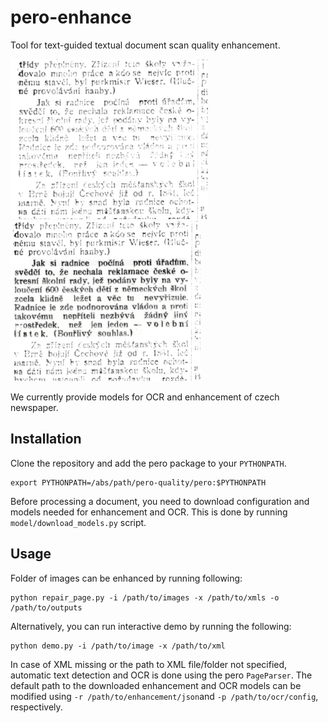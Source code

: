 # pero-enhance

Tool for text-guided textual document scan quality enhancement.

<img src="images/orig.png" height="256"> <img src="images/enhanced_correct.png" height="256">

We currently provide models for OCR and enhancement of czech newspaper.

## Installation
Clone the repository and add the pero package to your `PYTHONPATH`.
```
export PYTHONPATH=/abs/path/pero-quality/pero:$PYTHONPATH
```

Before processing a document, you need to download configuration and models needed for enhancement and OCR. This is done by running `model/download_models.py` script.

## Usage
Folder of images can be enhanced by running following:
```
python repair_page.py -i /path/to/images -x /path/to/xmls -o /path/to/outputs
```
Alternatively, you can run interactive demo by running the following:
```
python demo.py -i /path/to/image -x /path/to/xml
```
In case of XML missing or the path to XML file/folder not specified, automatic text detection and OCR is done using the pero `PageParser`. The default path to the downloaded enhancement and OCR models can be modified using `-r /path/to/enhancement/json`and `-p /path/to/ocr/config`, respectively. 
